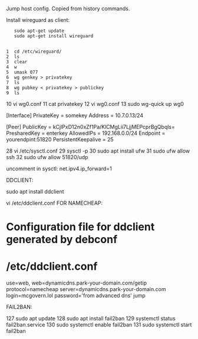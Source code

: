 Jump host config.
Copied from history commands.

Install wireguard as client:

       sudo apt-get update
       sudo apt-get install wireguard


    1  cd /etc/wireguard/
    2  ls
    3  clear
    4  w
    5  umask 077
    6  wg genkey > privatekey
    7  ls
    8  wg pubkey < privatekey > publickey
    9  ls
   10  vi wg0.conf
   11  cat privatekey
   12  vi wg0.conf
   13  sudo wg-quick up wg0

[Interface]
PrivateKey = somekey 
Address = 10.7.0.13/24

[Peer]
PublicKey = kCjlPxD12n0xZf1Pa/KlCMgLii7LjjMEPcprBgQbqls=
PresharedKey = enterkey
AllowedIPs = 192.168.0.0/24
Endpoint = yourendpint:51820
PersistentKeepalive = 25

   28  vi /etc/sysctl.conf
   29  sysctl -p
   30  sudo apt install ufw
   31  sudo ufw allow ssh
   32  sudo ufw allow 51820/udp

uncomment in sysctl: net.ipv4.ip_forward=1

DDCLIENT:

sudo apt install ddclient

vi /etc/ddclient.conf
FOR NAMECHEAP:
# Configuration file for ddclient generated by debconf
#
# /etc/ddclient.conf
use=web, web=dynamicdns.park-your-domain.com/getip
protocol=namecheap
server=dynamicdns.park-your-domain.com
login=mcgovern.lol
password='from advanced dns'
jump

FAIL2BAN:

  127  sudo apt update
  128  sudo apt install fail2ban
  129  systemctl status fail2ban.service
  130  sudo systemctl enable fail2ban
  131  sudo systemctl start fail2ban



